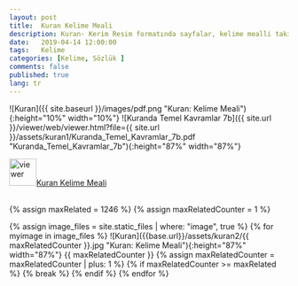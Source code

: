 ```yaml
---
layout: post
title:  Kuran Kelime Meali
description: Kuran- Kerim Resim formatında sayfalar, kelime mealli takip etmesi kolay anlaşılır, faydalı bir kaynak.
date:   2019-04-14 12:00:00
tags:   Kelime
categories: [Kelime, Sözlük ]
comments: false
published: true
lang: tr
---
```







![Kuran]({{ site.baseurl }}/images/pdf.png  "Kuran: Kelime Meali"){:height="10%" width="10%"}
![Kuranda Temel Kavramlar 7b]({{ site.url }}/viewer/web/viewer.html?file={{ site.url }}/assets/kuran1/Kuranda_Temel_Kavramlar_7b.pdf  "Kuranda_Temel_Kavramlar_7b"){:height="87%" width="87%"}
<br>

<div align="left">
<a href="https://vdemir.github.io/viewer/web/viewer.html?file={{ site.url }}/assets/kuran1/kuran.pdf" target="_blank"><img src="{{ site.baseurl }}/images/pdf.png" alt="viewer" width="49" height="49"></a><a href="https://vdemir.github.io/viewer/web/viewer.html?file=https://vdemir.github.io/assets/kuran1/kuran.pdf" target="_blank" class="btn btn-default">Kuran Kelime Meali</a></div>


<br>


{% assign maxRelated = 1246 %}
{% assign maxRelatedCounter = 1 %}


{% assign image_files = site.static_files | where: "image", true %}
{% for myimage in image_files %}
![Kuran]({{base.url}}/assets/kuran2/{{ maxRelatedCounter }}.jpg  "Kuran: Kelime Meali"){:height="87%" width="87%"}
  {{ maxRelatedCounter }}
{% assign maxRelatedCounter = maxRelatedCounter | plus: 1 %}
      {% if maxRelatedCounter >= maxRelated %}
        {% break %}
      {% endif %}
{% endfor %}




